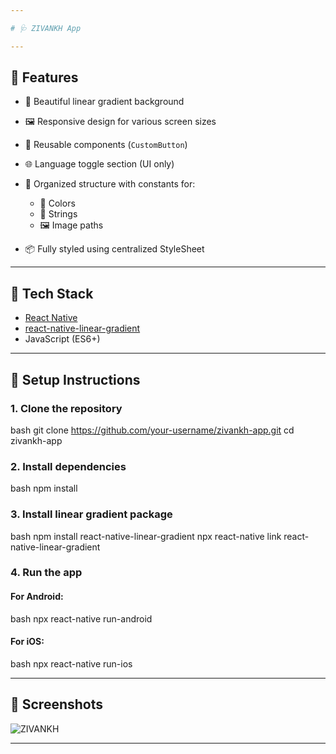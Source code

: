 ```yaml
---

# 🩺 ZIVANKH App

---
```


## 📱 Features

* 🌈 Beautiful linear gradient background
* 🖼 Responsive design for various screen sizes
* 🧠 Reusable components (`CustomButton`)
* 🌐 Language toggle section (UI only)
* 🔄 Organized structure with constants for:

  * 🎨 Colors
  * 🧾 Strings
  * 🖼 Image paths
* 📦 Fully styled using centralized StyleSheet

---

## 🧱 Tech Stack

* [React Native](https://reactnative.dev/)
* [react-native-linear-gradient](https://github.com/react-native-linear-gradient/react-native-linear-gradient)
* JavaScript (ES6+)

---

## 🔧 Setup Instructions

### 1. Clone the repository

bash
git clone https://github.com/your-username/zivankh-app.git
cd zivankh-app


### 2. Install dependencies

bash
npm install


### 3. Install linear gradient package

bash
npm install react-native-linear-gradient
npx react-native link react-native-linear-gradient


### 4. Run the app

#### For Android:

bash
npx react-native run-android


#### For iOS:

bash
npx react-native run-ios

---

## 📸 Screenshots

![ZIVANKH](https://github.com/user-attachments/assets/ad51dacb-7a9c-468e-9b31-92140d829fe9)

---
